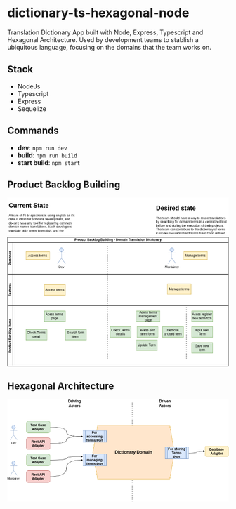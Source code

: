 # dictionary-ts-hexagonal-node

Translation Dictionary App built with Node, Express, Typescript and Hexagonal Architecture. Used by development teams to stablish a ubiquitous language, focusing on the domains that the team works on.

## Stack

- NodeJs
- Typescript
- Express
- Sequelize

## Commands

- **dev**: `npm run dev`
- **build**: `npm run build`
- **start build**: `npm start`

## Product Backlog Building

![Product Backlog Building](docs/product-backlog-building.png)

## Hexagonal Architecture

![Hexagonal architecture](docs/hexagonal-architecture.png)

